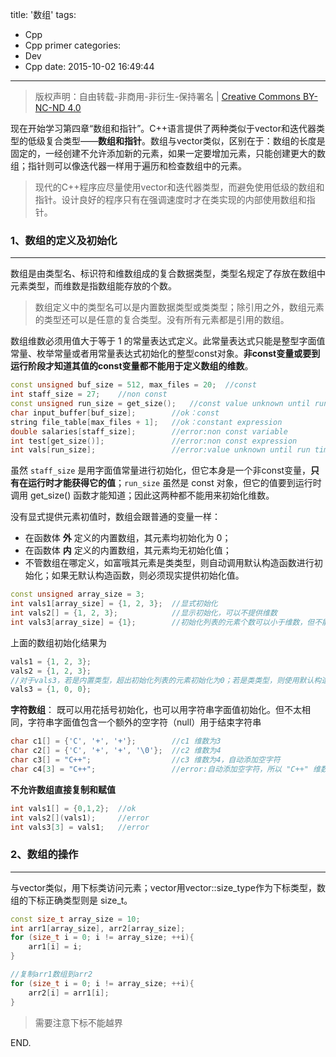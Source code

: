 title: '数组'
tags:
  - Cpp
  - Cpp primer
categories:
  - Dev
  - Cpp
date: 2015-10-02 16:49:44
---

> 版权声明：自由转载-非商用-非衍生-保持署名 | [Creative Commons BY-NC-ND 4.0](https://creativecommons.org/licenses/by-nc-nd/4.0/)

现在开始学习第四章“数组和指针”。C++语言提供了两种类似于vector和迭代器类型的低级复合类型——**数组和指针**。数组与vector类似，区别在于：数组的长度是固定的，一经创建不允许添加新的元素，如果一定要增加元素，只能创建更大的数组；指针则可以像迭代器一样用于遍历和检查数组中的元素。

<!-- more -->

> 现代的C++程序应尽量使用vector和迭代器类型，而避免使用低级的数组和指针。设计良好的程序只有在强调速度时才在类实现的内部使用数组和指针。

### 1、数组的定义及初始化 ###
---

数组是由类型名、标识符和维数组成的复合数据类型，类型名规定了存放在数组中元素类型，而维数是指数组能存放的个数。

> 数组定义中的类型名可以是内置数据类型或类类型；除引用之外，数组元素的类型还可以是任意的复合类型。没有所有元素都是引用的数组。

数组维数必须用值大于等于 1 的常量表达式定义。此常量表达式只能是整型字面值常量、枚举常量或者用常量表达式初始化的整型const对象。**非const变量或要到运行阶段才知道其值的const变量都不能用于定义数组的维数**。

```C++
const unsigned buf_size = 512, max_files = 20;	//const
int staff_size = 27;	//non const
const unsigned run_size = get_size();	//const value unknown until run time
char input_buffer[buf_size];		//ok：const
string file_table[max_files + 1];	//ok：constant expression
double salaries[staff_size];		//error:non const variable
int test[get_size()];				//error:non const expression
int vals[run_size];					//error:value unknown until run time
```

虽然 `staff_size` 是用字面值常量进行初始化，但它本身是一个非const变量，**只有在运行时才能获得它的值**；`run_size` 虽然是 const 对象，但它的值要到运行时调用 get_size() 函数才能知道；因此这两种都不能用来初始化维数。

没有显式提供元素初值时，数组会跟普通的变量一样：

- 在函数体 **外** 定义的内置数组，其元素均初始化为 0；
- 在函数体 **内** 定义的内置数组，其元素均无初始化值；
- 不管数组在哪定义，如富哦其元素是类类型，则自动调用默认构造函数进行初始化；如果无默认构造函数，则必须现实提供初始化值。

```C++
const unsigned array_size = 3;
int vals1[array_size] = {1, 2, 3};	//显式初始化
int vals2[] = {1, 2, 3};			//显示初始化，可以不提供维数
int vals3[array_size] = {1};		//初始化列表的元素个数可以小于维数，但不能大于
```

上面的数组初始化结果为

```C++
vals1 = {1, 2, 3};
vals2 = {1, 2, 3};
//对于vals3，若是内置类型，超出初始化列表的元素初始化为0；若是类类型，则使用默认构造函数初始化
vals3 = {1, 0, 0};
```

**字符数组**： 既可以用花括号初始化，也可以用字符串字面值初始化。但不太相同，字符串字面值包含一个额外的空字符（null）用于结束字符串

```C++
char c1[] = {'C', '+', '+'};		//c1 维数为3
char c2[] = {'C', '+', '+', '\0'};	//c2 维数为4
char c3[] = "C++";					//c3 维数为4，自动添加空字符
char c4[3] = "C++";					//error:自动添加空字符，所以 "C++" 维数为4
```

**不允许数组直接复制和赋值**

```C++
int vals1[] = {0,1,2};	//ok
int vals2[](vals1);		//error
int vals3[3] = vals1;	//error
```

### 2、数组的操作 ###
---

与vector类似，用下标类访问元素；vector用vector::size_type作为下标类型，数组的下标正确类型则是 size_t。

```C++
const size_t array_size = 10;
int arr1[array_size], arr2[array_size];
for (size_t i = 0; i != array_size; ++i){
	arr1[i] = i;
}

//复制arr1数组到arr2
for (size_t i = 0; i != array_size; ++i){
	arr2[i] = arr1[i];
}
```

> 需要注意下标不能越界

END.